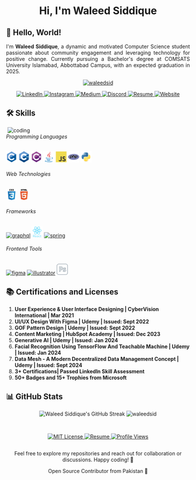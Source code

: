 <h1 align="center">Hi, I'm Waleed Siddique</h1>

## 👋 Hello, World!

<p align="justify">
I'm <strong>Waleed Siddique</strong>, a dynamic and motivated Computer Science student passionate about community engagement and leveraging technology for positive change. Currently pursuing a Bachelor's degree at COMSATS University Islamabad, Abbottabad Campus, with an expected graduation in 2025.
</p>

<p align="center"> <a href="https://github.com/ryo-ma/github-profile-trophy"><img src="https://github-profile-trophy.vercel.app/?username=waleedsid" alt="waleedsid" /></a> </p>

<p align="center">
  <!-- LinkedIn Button -->
  <a href="https://linkedin.com/in/waleedsid" target="_blank">
    <img src="https://img.shields.io/badge/LinkedIn-0077B5?style=for-the-badge&logo=linkedin&logoColor=white" alt="LinkedIn" />
  </a>
  
  <!-- Instagram Button -->
  <a href="https://instagram.com/waleed.siddd" target="_blank">
    <img src="https://img.shields.io/badge/Instagram-E4405F?style=for-the-badge&logo=instagram&logoColor=white" alt="Instagram" />
  </a>
  
  <!-- Medium Button -->
  <a href="https://medium.com/@waleedsid" target="_blank">
    <img src="https://img.shields.io/badge/Medium-000000?style=for-the-badge&logo=medium&logoColor=white" alt="Medium" />
  </a>
  
  <!-- Discord Button -->
  <a href="https://discord.gg/waleedsid" target="_blank">
    <img src="https://img.shields.io/badge/Discord-5865F2?style=for-the-badge&logo=discord&logoColor=white" alt="Discord" />
  </a>
  
  <!-- Resume Button -->
  <a href=https://waleedsid.netlify.app/assets/pdf/Resume.pdf target="_blank">
    <img src="https://img.shields.io/badge/Resume-4CAF50?style=for-the-badge&logo=read-the-docs&logoColor=white" alt="Resume" />
  </a>
  
  <!-- Website Button -->
  <a href="https://waleedsid.netlify.app/" target="_blank">
    <img src="https://img.shields.io/badge/Website-4285F4?style=for-the-badge&logo=google-chrome&logoColor=white" alt="Website" />
  </a>
</p>
  
## 🛠️ Skills
 <img align="right" alt="coding" width="500"  src="https://images.squarespace-cdn.com/content/v1/5769fc401b631bab1addb2ab/1541580611624-TE64QGKRJG8SWAIUS7NS/ke17ZwdGBToddI8pDm48kPoswlzjSVMM-SxOp7CV59BZw-zPPgdn4jUwVcJE1ZvWQUxwkmyExglNqGp0IvTJZamWLI2zvYWH8K3-s_4yszcp2ryTI0HqTOaaUohrI8PI6FXy8c9PWtBlqAVlUS5izpdcIXDZqDYvprRqZ29Pw0o/coding-freak.gif"/>

<h6>
  Programming Languages 
</h6>
<a href="https://www.cprogramming.com/" target="_blank" rel="noreferrer"><img src="https://raw.githubusercontent.com/devicons/devicon/master/icons/c/c-original.svg" alt="c" title="C" width="30" height="30"/></a>
  <a href="https://www.w3schools.com/cpp/" target="_blank" rel="noreferrer"><img src="https://raw.githubusercontent.com/devicons/devicon/master/icons/cplusplus/cplusplus-original.svg" alt="cplusplus" title="C++" width="30" height="30"/></a>
  <a href="https://www.w3schools.com/cs/" target="_blank" rel="noreferrer"><img src="https://raw.githubusercontent.com/devicons/devicon/master/icons/csharp/csharp-original.svg" alt="csharp" title="C#" width="30" height="30"/></a>
  <a href="https://www.java.com" target="_blank" rel="noreferrer"><img src="https://raw.githubusercontent.com/devicons/devicon/master/icons/java/java-original.svg" alt="java" title="Java" width="30" height="30"/></a>
  <a href="https://developer.mozilla.org/en-US/docs/Web/JavaScript" target="_blank" rel="noreferrer"><img src="https://raw.githubusercontent.com/devicons/devicon/master/icons/javascript/javascript-original.svg" alt="javascript" title="JavaScript" width="30" height="30"/></a>
  <a href="https://www.php.net" target="_blank" rel="noreferrer"><img src="https://raw.githubusercontent.com/devicons/devicon/master/icons/php/php-original.svg" alt="php" title="PHP" width="30" height="30"/></a>
  <a href="https://www.python.org" target="_blank" rel="noreferrer"><img src="https://raw.githubusercontent.com/devicons/devicon/master/icons/python/python-original.svg" alt="python" title="Python" width="30" height="30"/></a>

<h6>Web Technologies </h6>  <a href="https://www.w3schools.com/css/" target="_blank" rel="noreferrer"><img src="https://raw.githubusercontent.com/devicons/devicon/master/icons/css3/css3-original-wordmark.svg" alt="css3" title="CSS3" width="30" height="30"/></a>
  <a href="https://www.w3schools.com/html/" target="_blank" rel="noreferrer"><img src="https://raw.githubusercontent.com/devicons/devicon/master/icons/html5/html5-original-wordmark.svg" alt="html5" title="HTML5" width="30" height="30"/></a>

<h6>Frameworks</h6>  <a href="https://graphql.org" target="_blank" rel="noreferrer"><img src="https://www.vectorlogo.zone/logos/graphql/graphql-icon.svg" alt="graphql" title="GraphQL" width="30" height="30"/></a>
  <a href="https://reactjs.org/" target="_blank" rel="noreferrer"><img src="https://raw.githubusercontent.com/devicons/devicon/master/icons/react/react-original-wordmark.svg" alt="react" title="React" width="30" height="30"/></a>
  <a href="https://spring.io/" target="_blank" rel="noreferrer"><img src="https://www.vectorlogo.zone/logos/springio/springio-icon.svg" alt="spring" title="Spring" width="30" height="30"/></a>

<h6>Frontend Tools</h6>  <a href="https://www.figma.com/" target="_blank" rel="noreferrer"><img src="https://www.vectorlogo.zone/logos/figma/figma-icon.svg" alt="figma" title="Figma" width="30" height="30"/></a>
  <a href="https://www.adobe.com/in/products/illustrator.html" target="_blank" rel="noreferrer"><img src="https://www.vectorlogo.zone/logos/adobe_illustrator/adobe_illustrator-icon.svg" alt="illustrator" title="Illustrator" width="30" height="30"/></a>
  <a href="https://www.photoshop.com/en" target="_blank" rel="noreferrer"><img src="https://raw.githubusercontent.com/devicons/devicon/master/icons/photoshop/photoshop-line.svg" alt="photoshop" title="Photoshop" width="30" height="30"/></a>

  </p>
  

    
## 📚 Certifications and Licenses

1. **User Experience & User Interface Designing | CyberVision International | Mar 2021**
2. **UI/UX Design With Figma | Udemy | Issued: Sept 2022**
3. **GOF Pattern Design | Udemy | Issued: Sept 2022**
4. **Content Marketing | HubSpot Academy | Issued: Dec 2023**
5. **Generative AI | Udemy | Issued: Jan 2024**
6. **Facial Recognition Using TensorFlow And Teachable Machine | Udemy | Issued: Jan 2024**
7. **Data Mesh - A Modern Decentralized Data Management Concept | Udemy | Issued: Sept 2024**
8. **3+ Certifications| Passed LinkedIn Skill Assessment**
9. **50+ Badges and 15+ Trophies from Microsoft**


## 📊 GitHub Stats


 <p align="center"> <img src="https://github-readme-streak-stats.herokuapp.com/?user=waleedsid&theme=light" alt="Waleed Siddique's GitHub Streak" /> <img src="https://github-readme-stats.vercel.app/api/top-langs?username=waleedsid&show_icons=true&locale=en&layout=compact" alt="waleedsid" height="195" /> </p>



<br>
 <p align="center"> 
 <a href="https://WaleedSid.mit-license.org/" target="_blank">
    <img src="https://img.shields.io/badge/License-MIT-blue.svg" alt="MIT License"/>
  </a>
   <a href="https://waleedsid.netlify.app/assets/pdf/Resume.pdf" target="_blank">
    <img src="https://img.shields.io/badge/Resume-Download-blue.svg" alt="Resume"/>
  </a>
<a href="https://komarev.com/ghpvc/?username=waleedsid&label=Profile%20views&color=0e75b6&style=flat" target="_blank">
    <img src="https://img.shields.io/badge/Profile_Views-9.7k-blue.svg" alt="Profile Views"/>
  </a>
 </p>

## 

 <p align="center">
Feel free to explore my repositories and reach out for collaboration or discussions. Happy coding! 🚀
   </p>
   <p align="center">
Open Source Contributor from Pakistan 💚
   </p>
